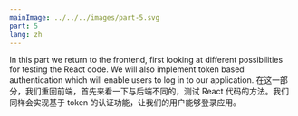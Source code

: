```yaml
---
mainImage: ../../../images/part-5.svg
part: 5
lang: zh
---
```


<div class="intro">


In this part we return to the frontend, first looking at different possibilities for testing the React code.  We will also implement token based authentication which will enable users to log in to our application.
在这一部分，我们重回前端，首先来看一下与后端不同的，测试 React 代码的方法。我们同样会实现基于 token 的认证功能，让我们的用户能够登录应用。

</div>


